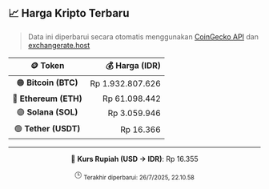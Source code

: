 

<!-- HARGA_KRIPTO -->
## 📈 Harga Kripto Terbaru

> Data ini diperbarui secara otomatis menggunakan [CoinGecko API](https://www.coingecko.com/) dan [exchangerate.host](https://exchangerate.host/)

<div align="center">

| 🪙 Token | 💰 Harga (IDR) |
|:------:|---------------:|
| 🟠 **Bitcoin (BTC)**   | Rp 1.932.807.626 |
| 🔵 **Ethereum (ETH)**  | Rp 61.098.442 |
| 🟣 **Solana (SOL)**    | Rp 3.059.946 |
| 🟢 **Tether (USDT)**   | Rp 16.366 |

---

💱 **Kurs Rupiah (USD → IDR)**: Rp 16.355

🕒 <sub>Terakhir diperbarui: 26/7/2025, 22.10.58</sub>

</div>
<!-- /HARGA_KRIPTO -->